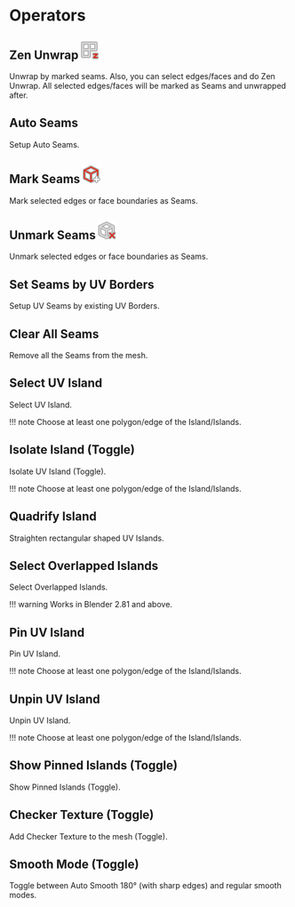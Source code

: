# Operators

## Zen Unwrap ![Zen Unwrap](img/icons/zen-unwrap@2x.png)
Unwrap by marked seams. Also, you can select edges/faces and do Zen Unwrap. All selected edges/faces will be marked as Seams and unwrapped after.

## Auto Seams
Setup Auto Seams.

## Mark Seams ![Mark Seams](img/icons/mark-seams@2x.png)
Mark selected edges or face boundaries as Seams.

## Unmark Seams ![Unmark Seams](img/icons/unmark-seams@2x.png)
Unmark selected edges or face boundaries as Seams.

## Set Seams by UV Borders
Setup UV Seams by existing UV Borders.

## Clear All Seams
Remove all the Seams from the mesh.

## Select UV Island
Select UV Island. 

!!! note
    Choose at least one polygon/edge of the Island/Islands.

## Isolate Island (Toggle)
Isolate UV Island (Toggle). 

!!! note
    Choose at least one polygon/edge of the Island/Islands.

## Quadrify Island
Straighten rectangular shaped UV Islands.

## Select Overlapped Islands
Select Overlapped Islands.

!!! warning
    Works in Blender 2.81 and above.

## Pin UV Island
Pin UV Island. 

!!! note
    Choose at least one polygon/edge of the Island/Islands.

## Unpin UV Island
Unpin UV Island. 

!!! note
    Choose at least one polygon/edge of the Island/Islands.

## Show Pinned Islands (Toggle)
Show Pinned Islands (Toggle).

## Checker Texture (Toggle)
Add Checker Texture to the mesh (Toggle).

## Smooth Mode (Toggle)
Toggle between Auto Smooth 180° (with sharp edges) and regular smooth modes.